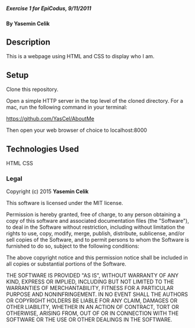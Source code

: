 #

##### Exercise 1 for EpiCodus, 9/11/2011

#### By Yasemin Celik

## Description

 This is a webpage using HTML and CSS to display who I am.

## Setup

Clone this repository.

Open a simple HTTP server in the top level of the cloned directory. For a mac, run the following command in your terminal:

https://github.com/YasCel/AboutMe

Then open your web browser of choice to localhost:8000


## Technologies Used

HTML
CSS

### Legal

Copyright (c) 2015 **Yasemin Celik**

This software is licensed under the MIT license.

Permission is hereby granted, free of charge, to any person obtaining a copy
of this software and associated documentation files (the "Software"), to deal
in the Software without restriction, including without limitation the rights
to use, copy, modify, merge, publish, distribute, sublicense, and/or sell
copies of the Software, and to permit persons to whom the Software is
furnished to do so, subject to the following conditions:

The above copyright notice and this permission notice shall be included in
all copies or substantial portions of the Software.

THE SOFTWARE IS PROVIDED "AS IS", WITHOUT WARRANTY OF ANY KIND, EXPRESS OR
IMPLIED, INCLUDING BUT NOT LIMITED TO THE WARRANTIES OF MERCHANTABILITY,
FITNESS FOR A PARTICULAR PURPOSE AND NONINFRINGEMENT. IN NO EVENT SHALL THE
AUTHORS OR COPYRIGHT HOLDERS BE LIABLE FOR ANY CLAIM, DAMAGES OR OTHER
LIABILITY, WHETHER IN AN ACTION OF CONTRACT, TORT OR OTHERWISE, ARISING FROM,
OUT OF OR IN CONNECTION WITH THE SOFTWARE OR THE USE OR OTHER DEALINGS IN
THE SOFTWARE.

